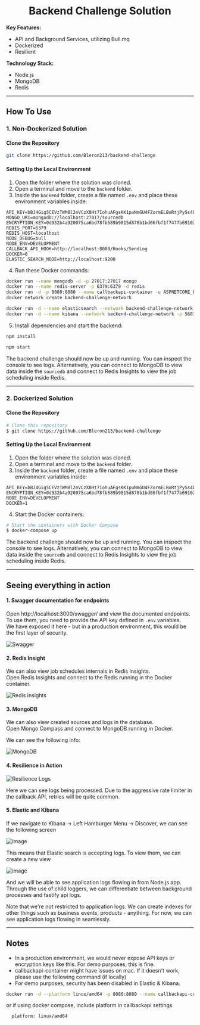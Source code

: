 <h1 align="center">
  Backend Challenge Solution
</h1>

<strong>Key Features:</strong><br>
* API and Background Services, utilizing Bull.mq<br>
* Dockerized<br>
* Resilient<br>

<strong>Technology Stack:</strong><br>
* Node.js<br>
* MongoDB<br>
* Redis<br>

---

## How To Use

### 1. Non-Dockerized Solution

#### Clone the Repository

```bash
git clone https://github.com/Bleron213/backend-challenge
```

#### Setting Up the Local Environment

1. Open the folder where the solution was cloned.
2. Open a terminal and move to the `backend` folder.
3. Inside the `backend` folder, create a file named `.env` and place these environment variables inside:

```dotenv
API_KEY=bBJ4Gig5CEVzTWM8l2nVCzX8Ht7IohuAFgsKK1puNmGU4FZormELBoRtjPySs4bAX6st4VOO2Vx8CSxoiQQuzWrrhEWlw2mwF17Boo5hun9Wo0RZZGhgsoK7uXSBD8AR
MONGO_URI=mongodb://localhost:27017/sourcedb
ENCRYPTION_KEY=0d932b4a920075ca6bd78fb589b9815d878b1bd06fbf1f7477b69102e8967908
REDIS_PORT=6379
REDIS_HOST=localhost
NODE_DEBUG=bull
NODE_ENV=DEVELOPMENT
CALLBACK_API_HOOK=http://localhost:8080/Hooks/SendLog
DOCKER=0
ELASTIC_SEARCH_NODE=http://localhost:9200

```

4. Run these Docker commands:

```bash
docker run --name mongodb -d -p 27017:27017 mongo
docker run --name redis-server -p 6379:6379 -d redis
docker run -d -p 8080:8080 --name callbackapi-container -e ASPNETCORE_ENVIRONMENT=Development bleronqorri/callbackapi:latest
docker network create backend-challenge-network

docker run -d --name elasticsearch --network backend-challenge-network -e "discovery.type=single-node" -e "xpack.security.enabled=false" -p 9200:9200 docker.elastic.co/elasticsearch/elasticsearch:8.3.3
docker run -d --name kibana --network backend-challenge-network -p 5601:5601 -e ELASTICSEARCH_HOSTS="http://elasticsearch:9200" -e XPACK_SECURITY_ENABLED=false docker.elastic.co/kibana/kibana:8.3.3
```

5. Install dependencies and start the backend:

```bash
npm install
```

```bash
npm start
```

The backend challenge should now be up and running. You can inspect the console to see logs. Alternatively, you can connect to MongoDB to view data inside the `sourcedb` and connect to Redis Insights to view the job scheduling inside Redis.

---

### 2. Dockerized Solution

#### Clone the Repository

```bash
# Clone this repository
$ git clone https://github.com/Bleron213/backend-challenge
```

#### Setting Up the Local Environment

1. Open the folder where the solution was cloned.
2. Open a terminal and move to the `backend` folder.
3. Inside the `backend` folder, create a file named `.env` and place these environment variables inside:

```dotenv
API_KEY=bBJ4Gig5CEVzTWM8l2nVCzX8Ht7IohuAFgsKK1puNmGU4FZormELBoRtjPySs4bAX6st4VOO2Vx8CSxoiQQuzWrrhEWlw2mwF17Boo5hun9Wo0RZZGhgsoK7uXSBD8AR
ENCRYPTION_KEY=0d932b4a920075ca6bd78fb589b9815d878b1bd06fbf1f7477b69102e8967908
NODE_ENV=DEVELOPMENT
DOCKER=1
```

4. Start the Docker containers:

```bash
# Start the containers with Docker Compose
$ docker-compose up
```

The backend challenge should now be up and running. You can inspect the console to see logs. Alternatively, you can connect to MongoDB to view data inside the `sourcedb` and connect to Redis Insights to view the job scheduling inside Redis.

---

## Seeing everything in action

#### 1. Swagger documentation for endpoints

Open http://localhost:3000/swagger/ and view the documented endpoints.  
To use them, you need to provide the API key defined in `.env` variables.  
We have exposed it here - but in a production environment, this would be the first layer of security.

![Swagger](https://github.com/user-attachments/assets/85d4b55b-7925-469a-a31a-b597b0bd9d8d)

#### 2. Redis Insight

We can also view job schedules internals in Redis Insights.  
Open Redis Insights and connect to the Redis running in the Docker container.

![Redis Insights](https://github.com/user-attachments/assets/1e476a03-a521-4472-b5bd-c71f2b2e22ea)

#### 3. MongoDB

We can also view created sources and logs in the database.  
Open Mongo Compass and connect to MongoDB running in Docker.  

We can see the following info:

![MongoDB](https://github.com/user-attachments/assets/8cdb36d7-75e9-4b24-9f3a-c86f674ccfac)

#### 4. Resilience in Action

![Resilience Logs](https://github.com/user-attachments/assets/23b52a9a-f5e6-4c0a-a12c-ff87dee9a704)

Here we can see logs being processed. Due to the aggressive rate limiter in the callback API, retries will be quite common.

#### 5. Elastic and Kibana

If we navigate to KIbana -> Left Hamburger Menu -> Discover, we can see the following screen

![image](https://github.com/user-attachments/assets/5a3adbca-beea-4e7c-b70b-51579e86ba6c)

This means that Elastic search is accepting logs. To view them, we can create a new view

![image](https://github.com/user-attachments/assets/28242240-8ef9-4381-973b-23f1900ee641)

And we will be able to see application logs flowing in from Node.js app. Through the use of child loggers, we can differentiate between background processes and fastify api logs.

Note that we're not restricted to application logs. We can create indexes for other things such as business events, products - anything. For now, we can see application logs flowing in seamlessly.

---

## Notes

- In a production environment, we would never expose API keys or encryption keys like this. For demo purposes, this is fine.
- callbackapi-container might have issues on mac. If it doesn't work, please use the following command (if locally)
- For demo purposes, security has been disabled in Elastic & Kibana.

```bash
docker run -d --platform linux/amd64 -p 8080:8080 --name callbackapi-container -e ASPNETCORE_ENVIRONMENT=Development bleronqorri/callbackapi:latest
```

or if using docker compose, include platform in callbackapi settings

```bash
  platform: linux/amd64
```
